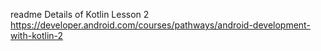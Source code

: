 readme
Details of Kotlin Lesson 2
https://developer.android.com/courses/pathways/android-development-with-kotlin-2